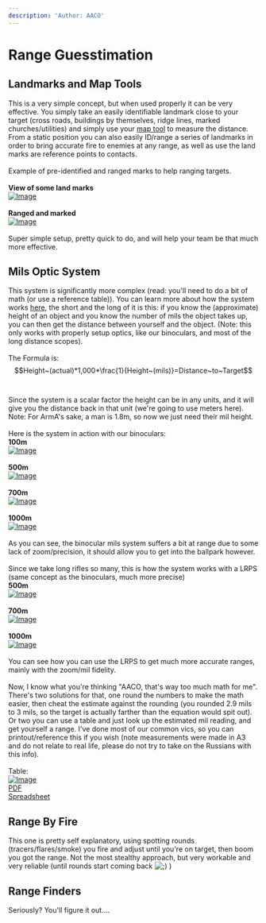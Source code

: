 ```yaml
---
description: 'Author: AACO'
---
```


# Range Guesstimation

## Landmarks and Map Tools

This is a very simple concept, but when used properly it can be very effective. You simply take an easily identifiable landmark close to your target (cross roads, buildings by themselves, ridge lines, marked churches/utilities) and simply use your [map tool](https://ace3mod.com/wiki/feature/maptools.html) to measure the distance. From a static position you can also easily ID/range a series of landmarks in order to bring accurate fire to enemies at any range, as well as use the land marks are reference points to contacts.\
\
Example of pre-identified and ranged marks to help ranging targets.\
\
**View of some land marks**\
[![Image](https://i.imgur.com/HHxxTBF.jpg)](https://i.imgur.com/HHxxTBF.jpg)\
\
**Ranged and marked**\
[![Image](https://i.imgur.com/UiqvCaj.png)](https://i.imgur.com/UiqvCaj.png)\
\
Super simple setup, pretty quick to do, and will help your team be that much more effective.

## Mils Optic System

This system is significantly more complex (read: you'll need to do a bit of math (or use a reference table)). You can learn more about how the system works [here](http://www.mil-dot.com/articles/how-to-get-the-most-out-of-your-mil-dot-reticle), the short and the long of it is this: if you know the (approximate) height of an object and you know the number of mils the object takes up, you can then get the distance between yourself and the object. (Note: this only works with properly setup optics, like our binoculars, and most of the long distance scopes).\
\
The Formula is:\
$$Height~(actual)*1,000*\frac{1}{Height~(mils)}=Distance~to~Target$$\
\
Since the system is a scalar factor the height can be in any units, and it will give you the distance back in that unit (we're going to use meters here). Note: For ArmA's sake, a man is 1.8m, so now we just need their mil height.\
\
Here is the system in action with our binoculars:\
**100m**\
[![Image](https://i.imgur.com/qUPsfYX.png)](https://i.imgur.com/qUPsfYX.png)\
\
**500m**\
[![Image](https://i.imgur.com/rX741r0.png)](https://i.imgur.com/rX741r0.png)\
\
**700m**\
[![Image](https://i.imgur.com/hww4MNh.png)](https://i.imgur.com/hww4MNh.png)\
\
**1000m**\
[![Image](https://i.imgur.com/FaowOeE.png)](https://i.imgur.com/FaowOeE.png)\
\
As you can see, the binocular mils system suffers a bit at range due to some lack of zoom/precision, it should allow you to get into the ballpark however.\
\
Since we take long rifles so many, this is how the system works with a LRPS (same concept as the binoculars, much more precise)\
**500m**\
[![Image](https://i.imgur.com/o5rH2Kn.png)](https://i.imgur.com/o5rH2Kn.png)\
\
**700m**\
[![Image](https://i.imgur.com/oHBxFbw.png)](https://i.imgur.com/oHBxFbw.png)\
\
**1000m**\
[![Image](https://i.imgur.com/TDl6SlX.png)](https://i.imgur.com/TDl6SlX.png)\
\
You can see how you can use the LRPS to get much more accurate ranges, mainly with the zoom/mil fidelity.\
\
Now, I know what you're thinking "AACO, that's way too much math for me". There's two solutions for that, one round the numbers to make the math easier, then cheat the estimate against the rounding (you rounded 2.9 mils to 3 mils, so the target is actually farther than the equation would spit out). Or two you can use a table and just look up the estimated mil reading, and get yourself a range. I've done most of our common vics, so you can printout/reference this if you wish (note measurements were made in A3 and do not relate to real life, please do not try to take on the Russians with this info).\
\
Table:\
[![Image](https://i.imgur.com/SoV6zlw.png)](https://i.imgur.com/SoV6zlw.png)\
[PDF](https://drive.google.com/open?id=0B2zp-vEevrsMeUJ0WmxvV3ZVd2c)\
[Spreadsheet](https://drive.google.com/file/d/0B2zp-vEevrsMdzB0aGNubjlvQ0U/view?usp=sharing)

## Range By Fire

This one is pretty self explanatory, using spotting rounds (tracers/flares/smoke) you fire and adjust until you're on target, then boom you got the range. Not the most stealthy approach, but very workable and very reliable (until rounds start coming back ![;)](https://forums.bourbonwarfare.com/images/smilies/icon\_e\_wink.gif) )

## Range Finders

Seriously? You'll figure it out....
